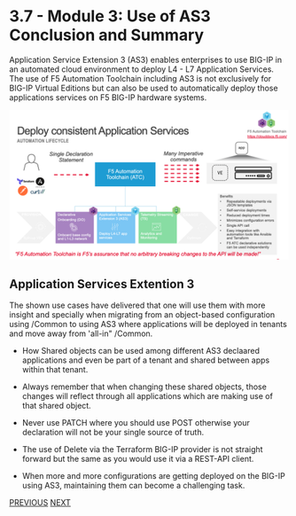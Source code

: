 # 3.7 - Module 3: Use of AS3 Conclusion and Summary

Application Service Extension 3 (AS3) enables enterprises to use BIG-IP in an automated cloud environment to deploy L4 - L7 Application Services. The use of F5 Automation Toolchain including AS3 is not exclusively for BIG-IP Virtual Editions but can also be used to automatically deploy those applications services on F5 BIG-IP hardware systems.

![](../png/module3/task3_7_p1.png)

## Application Services Extention 3
The shown use cases have delivered that one will use them with more insight and specially when migrating from an object-based configuration using /Common to using AS3 where applications will be deployed in tenants and move away from 'all-in" /Common.

* How Shared objects can be used among different AS3 declaared applications and even be part of a tenant and shared between apps within that tenant.

* Always remember that when changing these shared objects, those changes will reflect through all applications which are making use of that shared object.

* Never use PATCH where you should use POST otherwise your declaration will not be your single source of truth.

* The use of Delete via the Terraform BIG-IP provider is not straight forward but the same as you would use it via a REST-API client.

* When more and more configurations are getting deployed on the BIG-IP using AS3, maintaining them can become a challenging task.

[PREVIOUS](module_3/tas3_6.md)      [NEXT](module_4/module4.md)